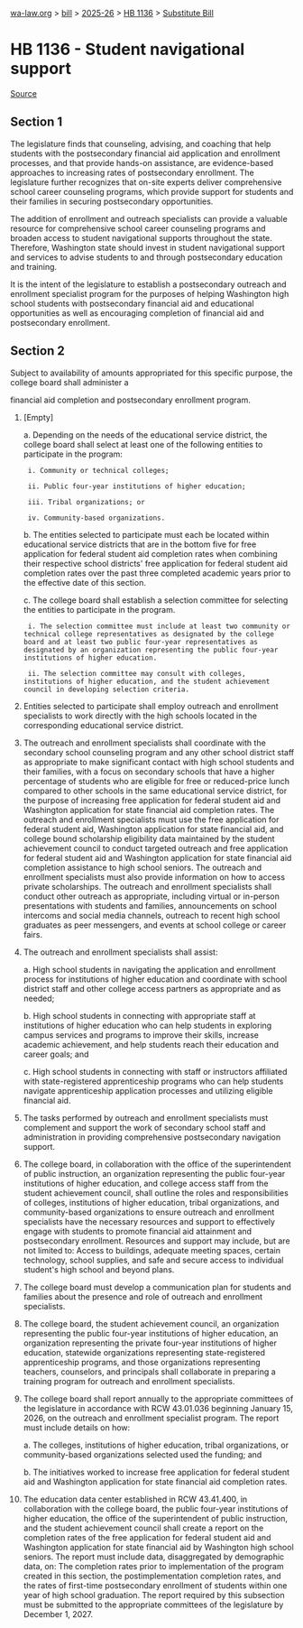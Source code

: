 [wa-law.org](/) > [bill](/bill/) > [2025-26](/bill/2025-26/) > [HB 1136](/bill/2025-26/hb/1136/) > [Substitute Bill](/bill/2025-26/hb/1136/S/)

# HB 1136 - Student navigational support

[Source](http://lawfilesext.leg.wa.gov/biennium/2025-26/Pdf/Bills/House%20Bills/1136-S.pdf)

## Section 1
The legislature finds that counseling, advising, and coaching that help students with the postsecondary financial aid application and enrollment processes, and that provide hands-on assistance, are evidence-based approaches to increasing rates of postsecondary enrollment. The legislature further recognizes that on-site experts deliver comprehensive school career counseling programs, which provide support for students and their families in securing postsecondary opportunities.

The addition of enrollment and outreach specialists can provide a valuable resource for comprehensive school career counseling programs and broaden access to student navigational supports throughout the state. Therefore, Washington state should invest in student navigational support and services to advise students to and through postsecondary education and training.

It is the intent of the legislature to establish a postsecondary outreach and enrollment specialist program for the purposes of helping Washington high school students with postsecondary financial aid and educational opportunities as well as encouraging completion of financial aid and postsecondary enrollment.

## Section 2
Subject to availability of amounts appropriated for this specific purpose, the college board shall administer a

financial aid completion and postsecondary enrollment program.

1. [Empty]

    a. Depending on the needs of the educational service district, the college board shall select at least one of the following entities to participate in the program:

        i. Community or technical colleges;

        ii. Public four-year institutions of higher education;

        iii. Tribal organizations; or

        iv. Community-based organizations.

    b. The entities selected to participate must each be located within educational service districts that are in the bottom five for free application for federal student aid completion rates when combining their respective school districts' free application for federal student aid completion rates over the past three completed academic years prior to the effective date of this section.

    c. The college board shall establish a selection committee for selecting the entities to participate in the program.

        i. The selection committee must include at least two community or technical college representatives as designated by the college board and at least two public four-year representatives as designated by an organization representing the public four-year institutions of higher education.

        ii. The selection committee may consult with colleges, institutions of higher education, and the student achievement council in developing selection criteria.

2. Entities selected to participate shall employ outreach and enrollment specialists to work directly with the high schools located in the corresponding educational service district.

3. The outreach and enrollment specialists shall coordinate with the secondary school counseling program and any other school district staff as appropriate to make significant contact with high school students and their families, with a focus on secondary schools that have a higher percentage of students who are eligible for free or reduced-price lunch compared to other schools in the same educational service district, for the purpose of increasing free application for federal student aid and Washington application for state financial aid completion rates. The outreach and enrollment specialists must use the free application for federal student aid, Washington application for state financial aid, and college bound scholarship eligibility data maintained by the student achievement council to conduct targeted outreach and free application for federal student aid and Washington application for state financial aid completion assistance to high school seniors. The outreach and enrollment specialists must also provide information on how to access private scholarships. The outreach and enrollment specialists shall conduct other outreach as appropriate, including virtual or in-person presentations with students and families, announcements on school intercoms and social media channels, outreach to recent high school graduates as peer messengers, and events at school college or career fairs.

4. The outreach and enrollment specialists shall assist:

    a. High school students in navigating the application and enrollment process for institutions of higher education and coordinate with school district staff and other college access partners as appropriate and as needed;

    b. High school students in connecting with appropriate staff at institutions of higher education who can help students in exploring campus services and programs to improve their skills, increase academic achievement, and help students reach their education and career goals; and

    c. High school students in connecting with staff or instructors affiliated with state-registered apprenticeship programs who can help students navigate apprenticeship application processes and utilizing eligible financial aid.

5. The tasks performed by outreach and enrollment specialists must complement and support the work of secondary school staff and administration in providing comprehensive postsecondary navigation support.

6. The college board, in collaboration with the office of the superintendent of public instruction, an organization representing the public four-year institutions of higher education, and college access staff from the student achievement council, shall outline the roles and responsibilities of colleges, institutions of higher education, tribal organizations, and community-based organizations to ensure outreach and enrollment specialists have the necessary resources and support to effectively engage with students to promote financial aid attainment and postsecondary enrollment. Resources and support may include, but are not limited to: Access to buildings, adequate meeting spaces, certain technology, school supplies, and safe and secure access to individual student's high school and beyond plans.

7. The college board must develop a communication plan for students and families about the presence and role of outreach and enrollment specialists.

8. The college board, the student achievement council, an organization representing the public four-year institutions of higher education, an organization representing the private four-year institutions of higher education, statewide organizations representing state-registered apprenticeship programs, and those organizations representing teachers, counselors, and principals shall collaborate in preparing a training program for outreach and enrollment specialists.

9. The college board shall report annually to the appropriate committees of the legislature in accordance with RCW 43.01.036 beginning January 15, 2026, on the outreach and enrollment specialist program. The report must include details on how:

    a. The colleges, institutions of higher education, tribal organizations, or community-based organizations selected used the funding; and

    b. The initiatives worked to increase free application for federal student aid and Washington application for state financial aid completion rates.

10. The education data center established in RCW 43.41.400, in collaboration with the college board, the public four-year institutions of higher education, the office of the superintendent of public instruction, and the student achievement council shall create a report on the completion rates of the free application for federal student aid and Washington application for state financial aid by Washington high school seniors. The report must include data, disaggregated by demographic data, on: The completion rates prior to implementation of the program created in this section, the postimplementation completion rates, and the rates of first-time postsecondary enrollment of students within one year of high school graduation. The report required by this subsection must be submitted to the appropriate committees of the legislature by December 1, 2027.
